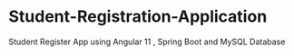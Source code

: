 # Student-Registration-Application
Student Register App using Angular 11 , Spring Boot and MySQL Database
